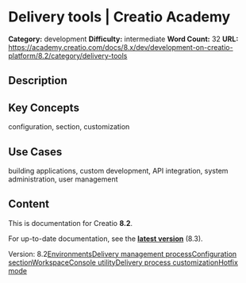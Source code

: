 # Delivery tools | Creatio Academy

**Category:** development **Difficulty:** intermediate **Word Count:** 32
**URL:**
https://academy.creatio.com/docs/8.x/dev/development-on-creatio-platform/8.2/category/delivery-tools

## Description

## Key Concepts

configuration, section, customization

## Use Cases

building applications, custom development, API integration, system
administration, user management

## Content

This is documentation for Creatio **8.2**.

For up-to-date documentation, see the
**[latest version](/docs/8.x/dev/development-on-creatio-platform/category/delivery-tools)**
(8.3).

Version:
8.2[Environments](/docs/8.x/dev/development-on-creatio-platform/8.2/development-tools/delivery/environments)[Delivery management process](/docs/8.x/dev/development-on-creatio-platform/8.2/development-tools/delivery/delivery-management-process)[Configuration section](/docs/8.x/dev/development-on-creatio-platform/8.2/category/configuration-section)[WorkspaceConsole utility](/docs/8.x/dev/development-on-creatio-platform/8.2/category/workspaceconsole-utility)[Delivery process customization](/docs/8.x/dev/development-on-creatio-platform/8.2/category/delivery-process-customization)[Hotfix mode](/docs/8.x/dev/development-on-creatio-platform/8.2/development-tools/delivery/hotfix-mode)
